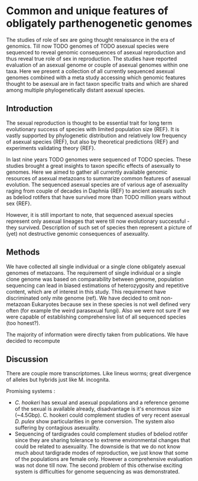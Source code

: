 # Common and unique features of obligately parthenogenetic genomes

The studies of role of sex are going thought renaissance in the era of genomics.
Till now TODO genomes of TODO asexual species were sequenced to reveal genomic consequences of asexual reproduction and thus reveal true role of sex in reproduction.
The studies have reported evaluation of an asexual genome or couple of asexual genomes within one taxa.
Here we present a collection of all currently sequenced asexual genomes combined with a meta study accessing which genomic features thought to be asexual are in fact taxon specific traits and which are shared among multiple phylogenetically distant asexual species.

## Introduction

The sexual reproduction is thought to be essential trait for long term evolutionary success of species with limited population size {REF}.
It is vastly supported by phylogenetic distribution and relatively low frequency of asexual species {REF},
but also by theoretical predictions {REF} and experiments validating theory {REF}.

In last nine years TODO genomes were sequenced of TODO species. These studies brought a great insights to taxon specific effects of asexually to genomes.
Here we aimed to gather all currently available genomic resources of asexual metazoans to summarize common features of asexual evolution.
The sequenced asexual species are of various age of asexuality raging from couple of decades in Daphnia {REF} to ancient asexuals such as bdeliod rotifers that have survived more than TODO million years without sex {REF}.

However, it is still important to note, that sequenced asexual species represent only asexual lineages that were till now evolutionary successful - they survived.
Description of such set of species then represent a picture of (yet) not destructive genomic consequences of asexuality.

## Methods

We have collected all single individual or a single clone obligately asexual genomes of metazoans.
The requirement of single individual or a single clone genome was based on comparability between genome, population sequencing can lead in biased estimations of heterozygosity and repetitive content, which are of interest in this study. This requirement have discriminated only mite genome (ref).
We have decided to omit non-metazoan Eukaryotes because sex in these species is not well defined very often (for example the weird parasexual fungi).
Also we were not sure if we were capable of establishing comprehensive list of all sequenced species (too honest?).


The majority of information were directly taken from publications.
We have decided to recompute


## Discussion

There are couple more transcriptomes. Like lineus worms; great divergence of alleles but hybrids just like M. incognita.

Promising systems :

- _C. hookeri_ has sexual and asexual populations and a reference genome of the sexual is available already, disadvantage is it's enormous size (~4.5Gbp). C. hookeri could complement studies of very recent asexual _D. pulex_ show particularities in gene conversion. The system also suffering by contagious asexuality.
- Sequencing of tardigrades could complement studies of bdeliod rotifer since they are sharing tolerance to extreme environmental changes that could be related to asexuality. The downside is that we do not know much about tardigrade modes of reproduction, we just know that some of the populations are female only. However a comprehensive evaluation was not done till now. The second problem of this otherwise exciting system is difficulties for genome sequencing as was demonstrated.
